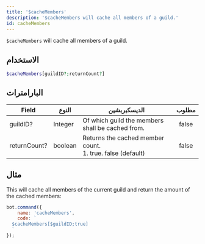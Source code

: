 ```yaml
---
title: '$cacheMembers'
description: '$cacheMembers will cache all members of a guild.'
id: cacheMembers
---
```


`$cacheMembers` will cache all members of a guild.

## الاستخدام

```php
$cacheMembers[guildID?;returnCount?]
```

## البارامترات

| Field        | النوع   | الديسكبربشين                                                           | مطلوب |
| ------------ | ------- | ---------------------------------------------------------------------- |:-----:|
| guildID?     | Integer | Of which guild the members shall be cached from.                       | false |
| returnCount? | boolean | Returns the cached member count. <br /> 1. true. false (default) | false |

## مثال

This will cache all members of the current guild and return the amount of the cached members:

```javascript
bot.command({
    name: 'cacheMembers',
    code: `
  $cacheMembers[$guildID;true]
  `
});
```
